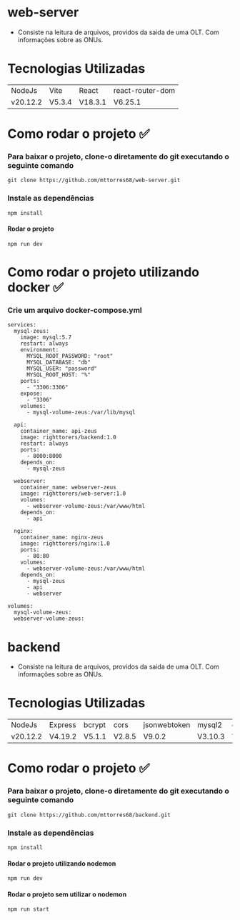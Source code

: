 # web-server
* Consiste na leitura de arquivos, providos da saida de uma OLT. Com informações sobre as ONUs.


# Tecnologias Utilizadas
<table>
  <tr>
    <td>NodeJs</td>
    <td>Vite</td>
    <td>React</td>
    <td>react-router-dom</td>
  </tr>
  <tr>
    <td>v20.12.2</td>
    <td>V5.3.4</td>
    <td>V18.3.1</td>
    <td>V6.25.1</td>
  </tr>
</table>

# Como rodar o projeto ✅
### Para baixar o projeto, clone-o diretamente do git executando o seguinte comando
```
git clone https://github.com/mttorres68/web-server.git
```

### Instale as dependências 
```
npm install
```

#### Rodar o projeto
```
npm run dev
```

# Como rodar o projeto utilizando docker ✅

### Crie um arquivo docker-compose.yml
```
services:
  mysql-zeus:
    image: mysql:5.7
    restart: always
    environment:
      MYSQL_ROOT_PASSWORD: "root"
      MYSQL_DATABASE: "db"
      MYSQL_USER: "password"
      MYSQL_ROOT_HOST: "%"
    ports:
      - "3306:3306"
    expose:
      - "3306"
    volumes:
      - mysql-volume-zeus:/var/lib/mysql

  api:
    container_name: api-zeus
    image: righttorers/backend:1.0
    restart: always
    ports:
      - 8000:8000
    depends_on:
      - mysql-zeus

  webserver:
    container_name: webserver-zeus
    image: righttorers/web-server:1.0
    volumes:
      - webserver-volume-zeus:/var/www/html
    depends_on:
      - api

  nginx:
    container_name: nginx-zeus
    image: righttorers/nginx:1.0
    ports:
      - 80:80
    volumes:
      - webserver-volume-zeus:/var/www/html
    depends_on:
      - mysql-zeus
      - api
      - webserver

volumes:
  mysql-volume-zeus:
  webserver-volume-zeus:
```

# backend
* Consiste na leitura de arquivos, providos da saida de uma OLT. Com informações sobre as ONUs.


# Tecnologias Utilizadas
<table>
  <tr>
    <td>NodeJs</td>
    <td>Express</td>
    <td>bcrypt</td>
    <td>cors</td>
    <td>jsonwebtoken</td>
    <td>mysql2</td>
    <td>dotenv</td>
    <td>nodemon</td>   
    
  </tr>
  <tr>
    <td>v20.12.2</td>
    <td>V4.19.2</td>
    <td>V5.1.1</td>
    <td>V2.8.5</td>
    <td>V9.0.2</td>
    <td>V3.10.3</td>
    <td>V16.4.5</td>
    <td>V3.1.4</td>
    
  </tr>
</table>

# Como rodar o projeto ✅
### Para baixar o projeto, clone-o diretamente do git executando o seguinte comando
```
git clone https://github.com/mttorres68/backend.git 
```

### Instale as dependências 
```
npm install
```

#### Rodar o projeto utilizando nodemon
```
npm run dev
```

#### Rodar o projeto sem utilizar o nodemon
```
npm run start
```




